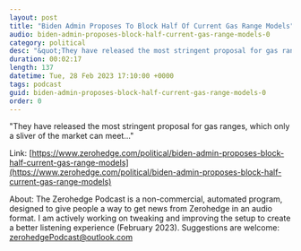 ```yaml
---
layout: post
title: "Biden Admin Proposes To Block Half Of Current Gas Range Models"
audio: biden-admin-proposes-block-half-current-gas-range-models-0
category: political
desc: "&quot;They have released the most stringent proposal for gas ranges, which only a sliver of the market can meet...&quot;"
duration: 00:02:17
length: 137
datetime: Tue, 28 Feb 2023 17:10:00 +0000
tags: podcast
guid: biden-admin-proposes-block-half-current-gas-range-models-0
order: 0
---
```

&quot;They have released the most stringent proposal for gas ranges, which only a sliver of the market can meet...&quot;

Link: [https://www.zerohedge.com/political/biden-admin-proposes-block-half-current-gas-range-models](https://www.zerohedge.com/political/biden-admin-proposes-block-half-current-gas-range-models)

About: The Zerohedge Podcast is a non-commercial, automated program, designed to give people a way to get news from Zerohedge in an audio format.  I am actively working on tweaking and improving the setup to create a better listening experience (February 2023).  Suggestions are welcome: [zerohedgePodcast@outlook.com](mailto:zerohedgePodcast@outlook.com)